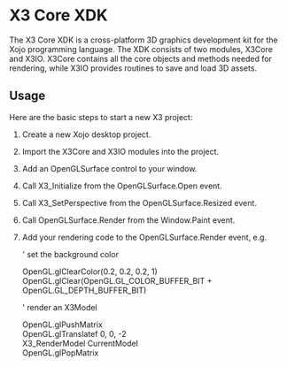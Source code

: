 X3 Core XDK
===========

The X3 Core XDK is a cross-platform 3D graphics development kit for the Xojo programming language. The XDK consists of two modules, X3Core and X3IO. X3Core contains all the core objects and methods needed for rendering, while X3IO provides routines to save and load 3D assets.

Usage
-----

Here are the basic steps to start a new X3 project:

1. Create a new Xojo desktop project.
2. Import the X3Core and X3IO modules into the project.
3. Add an OpenGLSurface control to your window.
4. Call X3_Initialize from the OpenGLSurface.Open event.
5. Call X3_SetPerspective from the OpenGLSurface.Resized event.
6. Call OpenGLSurface.Render from the Window.Paint event.
7. Add your rendering code to the OpenGLSurface.Render event, e.g.
  
	' set the background color

	OpenGL.glClearColor(0.2, 0.2, 0.2, 1) 
	OpenGL.glClear(OpenGL.GL_COLOR_BUFFER_BIT + OpenGL.GL_DEPTH_BUFFER_BIT)

	' render an X3Model

	OpenGL.glPushMatrix    
	OpenGL.glTranslatef 0, 0, -2    
	X3_RenderModel CurrentModel    
	OpenGL.glPopMatrix

